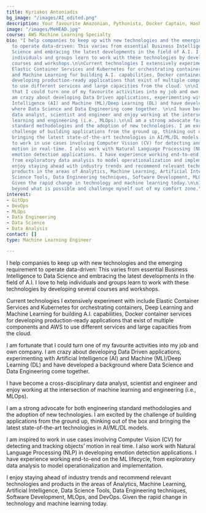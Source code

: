 ```yaml
---
title: Kyriakos Antoniadis
bg_image: "/images/AI_edited.png"
description: Your favourite Amazonian, Pythonista, Docker Captain, HashiCorp Chief...;)
image: "/images/MeHEAD.jpg"
course: AWS Machine Learning Specialty
bio: "I help companies to keep up with new technologies and the emerging requirement
  to operate data-driven: This varies from essential Business Intelligence to Data
  Science and embracing the latest developments in the field of A.I. I love to help
  individuals and groups learn to work with these technologies by developing several
  courses and workshops.\n\nCurrent technologies I extensively experiment with include
  Elastic Container Services and Kubernetes for orchestrating containers, Deep Learning
  and Machine Learning for building A.I. capabilities, Docker container services for
  developing production-ready applications that exist of multiple components and AWS
  to use different services and large capacities from the cloud. \n\nI am fortunate
  that I could turn one of my favourite activities into my job and own company. I
  am crazy about developing Data Driven applications, experimenting with Artificial
  Intelligence (AI) and Machine (ML)/Deep Learning (DL) and have developed a background
  where Data Science and Data Engineering come together. \n\nI have become a cross-disciplinary
  data analyst, scientist and engineer and enjoy working at the intersection of machine
  learning and engineering (i.e., MLOps).\n\nI am a strong advocate for both engineering
  standard methodologies and the adoption of new technologies. I am excited by the
  challenge of building applications from the ground up, thinking out of the box and
  bringing the latest state-of-the-art technologies in AI/ML/DL models.\n\nI am inspired
  to work in use cases involving Computer Vision (CV) for detecting and tracking objects’
  motion in real-time. I also work with Natural Language Processing (NLP) in developing
  emotion detection applications. I have experience working end-to-end on the ML lifecycle,
  from exploratory data analysis to model operationalization and implementation. \n\nI
  enjoy staying ahead with industry trends and recommend relevant technologies and
  products in the areas of Analytics, Machine Learning, Artificial Intelligence, Data
  Science Tools, Data Engineering techniques, Software Development, MLOps, and DevOps.
  Given the rapid change in technology and machine learning today.\n\nI always push
  beyond what is possible and challenge myself out of my comfort zone."
interest:
- GitOps
- DevOps
- MLOps
- Data Engineering
- Data Science
- Data Analysis
contact: []
type: Machine Learning Engineer

---
```

I help companies to keep up with new technologies and the emerging requirement to operate data-driven: This varies from essential Business Intelligence to Data Science and embracing the latest developments in the field of A.I. I love to help individuals and groups learn to work with these technologies by developing several courses and workshops.  
  
Current technologies I extensively experiment with include Elastic Container Services and Kubernetes for orchestrating containers, Deep Learning and Machine Learning for building A.I. capabilities, Docker container services for developing production-ready applications that exist of multiple components and AWS to use different services and large capacities from the cloud.   
  
I am fortunate that I could turn one of my favourite activities into my job and own company. I am crazy about developing Data Driven applications, experimenting with Artificial Intelligence (AI) and Machine (ML)/Deep Learning (DL) and have developed a background where Data Science and Data Engineering come together.   
  
I have become a cross-disciplinary data analyst, scientist and engineer and enjoy working at the intersection of machine learning and engineering (i.e., MLOps).  
  
I am a strong advocate for both engineering standard methodologies and the adoption of new technologies. I am excited by the challenge of building applications from the ground up, thinking out of the box and bringing the latest state-of-the-art technologies in AI/ML/DL models.  
  
I am inspired to work in use cases involving Computer Vision (CV) for detecting and tracking objects’ motion in real time. I also work with Natural Language Processing (NLP) in developing emotion detection applications. I have experience working end-to-end on the ML lifecycle, from exploratory data analysis to model operationalization and implementation.   
  
I enjoy staying ahead of industry trends and recommend relevant technologies and products in the areas of Analytics, Machine Learning, Artificial Intelligence, Data Science Tools, Data Engineering techniques, Software Development, MLOps, and DevOps. Given the rapid change in technology and machine learning today.